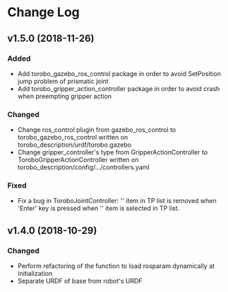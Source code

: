 # Change Log

## v1.5.0 (2018-11-26)

### Added
- Add torobo_gazebo_ros_control package in order to avoid SetPosition jump problem of prismatic joint
- Add torobo_gripper_action_controller package in order to avoid crash when preempting gripper action

### Changed
- Change ros_control plugin from gazebo_ros_control to torobo_gazebo_ros_control written on torobo_description/urdf/torobo.gazebo
- Change gripper_controller's type from GripperActionController to ToroboGripperActionController written on torobo_description/config/.../controllers.yaml

### Fixed
- Fix a bug in ToroboJointController: '<New>' item in TP list is removed when 'Enter' key is pressed when '<New>' item is selected in TP list. 

## v1.4.0 (2018-10-29)
### Changed
- Perform refactoring of the function to load rosparam dynamically at initialization
- Separate URDF of base from robot's URDF
